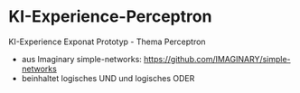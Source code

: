 # KI-Experience-Perceptron
KI-Experience Exponat Prototyp - Thema Perceptron

- aus Imaginary simple-networks: https://github.com/IMAGINARY/simple-networks
- beinhaltet logisches UND und logisches ODER
